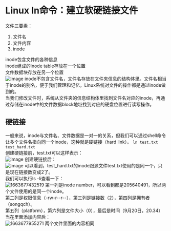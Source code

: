 # Linux ln命令：建立软硬链接文件  
文件三要素：
1. 文件名
2. 文件内容
3. inode

inode包含文件的各种信息    
inode组成的inode table存放在一个位置  
文件数据块存放在另一个位置  
![image](https://user-images.githubusercontent.com/63440757/191256483-a0c5424b-69b9-4755-9c1d-c4d21e7c375d.png)
inode不包含文件名，文件名存放在文件夹信息的结构体里。文件名相当于inode的别名，便于我们管理和记忆。Linux系统对文件的操作都是通过inode做到的。  
当我们修改文件时，系统从文件夹的信息结构体里找到文件名对应的inode，再通过存储在inode中的文件数据block地址找到对应的硬盘位置进行读写操作。

## 硬链接
一般来说，inode与文件名、文件数据是一对一的关系，但我们可以通过shell命令让多个文件名指向同一个inode，这种就是硬链接（hard link）。
`ln test.txt test_hard.txt`   
创建硬链接前，test.txt可以这样表示：            
![image](https://user-images.githubusercontent.com/63440757/191258162-a7396378-6337-40d0-b384-f80fb2af2872.png)
创建硬链接后：          
![image](https://user-images.githubusercontent.com/63440757/191258262-183b064f-2ada-4e1b-9431-b02819e32b3c.png)
可以看到，test_hard.txt的inode跟源文件test.txt使用的是同一个，只是现在链接数变成2了。           
我们可以执行ls -li查看一下：         
![1663677432519](https://user-images.githubusercontent.com/63440757/191259331-ed66eea2-a0d2-4230-9ef6-dd5bb733e43c.png)
第一列是inode number，可以看到都是205640491，所以两个文件使用的是同一个inode。       
第二列是权限信息（-rw-r--r--），第三列是链接数（2），第四列是拥有者（songqch）。       
第五列（platform），第六列是文件大小（0），最后是时间（9月20日，20.34）       
当在里面添加内容后：    
![1663677955271](https://user-images.githubusercontent.com/63440757/191261199-056295d7-f7df-4f4a-a075-05b77eedb52b.png)
两个文件里面的内容相同
